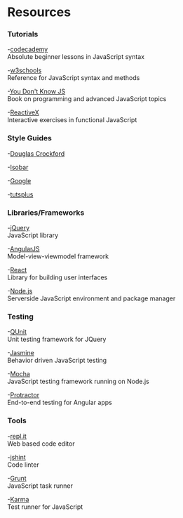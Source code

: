 # Resources

### Tutorials
-[codecademy](https://www.codecademy.com/learn/javascript)  
Absolute beginner lessons in JavaScript syntax

-[w3schools](http://www.w3schools.com/js/default.asp)  
Reference for JavaScript syntax and methods

-[You Don't Know JS](https://github.com/getify/You-Dont-Know-JS)  
Book on programming and advanced JavaScript topics

-[ReactiveX](http://reactivex.io/learnrx/)  
Interactive exercises in functional JavaScript

### Style Guides
-[Douglas Crockford](http://javascript.crockford.com/code.html)    

-[Isobar](http://isobar-idev.github.io/code-standards/#javascript_javascript) 

-[Google](https://google.github.io/styleguide/javascriptguide.xml)   

-[tutsplus](http://code.tutsplus.com/tutorials/the-essentials-of-writing-high-quality-javascript--net-15145)

### Libraries/Frameworks
-[jQuery](https://jquery.com/)  
JavaScript library  

-[AngularJS](https://angularjs.org/)  
Model-view-viewmodel framework

-[React](https://facebook.github.io/react/)   
Library for building user interfaces

-[Node.js](https://nodejs.org/en/)  
Serverside JavaScript environment and package manager

### Testing
-[QUnit](http://qunitjs.com/)  
Unit testing framework for JQuery

-[Jasmine](http://jasmine.github.io/)  
Behavior driven JavaScript testing  

-[Mocha](https://mochajs.org/)  
JavaScript testing framework running on Node.js

-[Protractor](http://www.protractortest.org/#/)  
End-to-end testing for Angular apps

### Tools
-[repl.it](https://repl.it/languages/javascript)  
Web based code editor

-[jshint](http://jshint.com/)  
Code linter 

-[Grunt](http://gruntjs.com/)  
JavaScript task runner

-[Karma](http://karma-runner.github.io/0.8/index.html)  
Test runner for JavaScript

